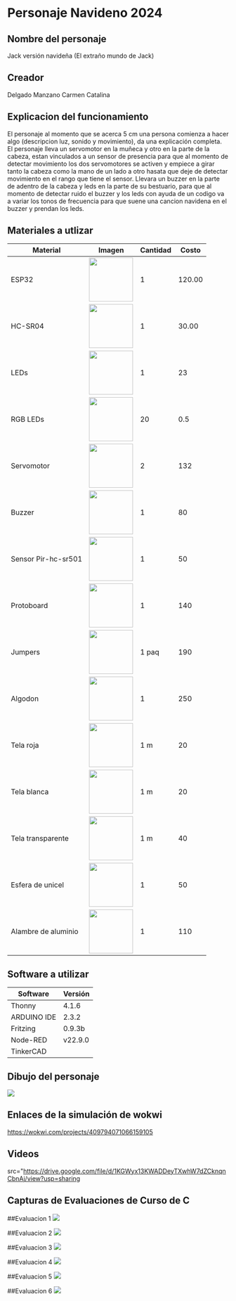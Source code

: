 # Personaje Navideno 2024
## Nombre del personaje
Jack versión navideña
(El extraño mundo de Jack)
## Creador
Delgado Manzano Carmen Catalina
## Explicacion del funcionamiento
El personaje al momento que se acerca 5 cm una persona comienza a hacer algo (descripcion luz, sonido y movimiento), da una explicación completa.
El personaje lleva un servomotor en la muñeca y otro en la parte de la cabeza, estan vinculados a un sensor de presencia para que al momento de detectar movimiento los dos servomotores se activen y empiece a girar tanto la cabeza como la mano de un lado a otro hasata que deje de detectar movimiento en el rango que tiene el sensor. 
Llevara un buzzer en la parte de adentro de la cabeza y leds en la parte de su bestuario, para que al momento de detectar ruido el buzzer y los leds con ayuda de un codigo va a variar los tonos de frecuencia para que suene una cancion navidena en el buzzer y prendan los leds. 


## Materiales a utlizar
|Material|Imagen|Cantidad|Costo|
|--|--|--|--|
|ESP32|<img src="https://github.com/user-attachments/assets/0d280367-493e-4f7c-a587-36e1f822116b" width="100"/>|1|120.00|
|HC-SR04|<img width="100" src="https://github.com/user-attachments/assets/e8f3a364-83e3-4194-9eb1-15547012fb1b" />|1|30.00|
|LEDs|<img width="100" src="https://github.com/user-attachments/assets/0d7f633c-1e91-42bd-ad1e-6f5d9c72771e"/>|1|23
|RGB LEDs|<img width="100" src="https://github.com/user-attachments/assets/ec5d1eb2-b3ba-4ece-90c2-53470c24e91d" />|20|0.5|
|Servomotor|<img width="100" src="https://madenginer.com/wp-content/uploads/2023/07/Mengenal-Motor-Servo.jpeg"/>|2|132|
|Buzzer|<img width="100" src="https://static1.efcomponentes.com.ar/138-thickbox_default/buzzer-con-oscilador-de-3v-a-25v.jpg"/>|1|80|
|Sensor Pir-hc-sr501|<img width="100" src="https://intesc.mx/wp-content/uploads/2021/08/sensor-pir-hc-sr501-HCSR501.jpg"/>|1|50|
|Protoboard|<img width="100" src="https://electronicamade.com/wp-content/uploads/2020/04/Protoboard.jpg"/>|1|140|
|Jumpers|<img width="100" src="https://www.robotstore.it/images/products/Set_Cavetti_40poli_M-M_10%20cm_1.jpg"/>|1 paq|190|
|Algodon|<img width="100" src="https://instrumentalia.com.co/img/cms/3M/Algodon.jpg"/>|1|250|
|Tela roja|<img width="100" src="https://th.bing.com/th/id/OIP.ZrtQJ4vVhiJUeUNeNZ7lAgHaFS?rs=1&pid=ImgDetMain"/>|1 m|20|
|Tela blanca|<img width="100" src="https://i.etsystatic.com/9992749/r/il/98b56d/908101406/il_fullxfull.908101406_itgc.jpg"/>|1 m|20|
|Tela transparente|<img width="100" src= "https://tecidosvidatex.com.br/wp-content/uploads/2022/12/Tule-de-Poliamida_FF912-_BORDADOS-CURY_1.png"/>|1 m|40|
|Esfera de unicel|<img width="100" src="https://superpapelera.com.mx/wp-content/uploads/2023/05/16108013.webp"/>|1|50|
|Alambre de aluminio|<img width="100" src="https://http2.mlstatic.com/D_NQ_NP_951473-MLM42824749581_072020-F.jpg"/>|1|110|


## Software a utilizar
|Software|Versión|
|--|--|
|Thonny|4.1.6|
|ARDUINO IDE|2.3.2|
|Fritzing|0.9.3b|
|Node-RED|v22.9.0|
|TinkerCAD||

## Dibujo del personaje
<img src="https://github.com/user-attachments/assets/79cad305-b6c0-4b67-8c7d-225b1b2fdd36"/>


## Enlaces de la simulación de wokwi
https://wokwi.com/projects/409794071066159105

## Videos
src="https://drive.google.com/file/d/1KGWyx13KWADDeyTXwhW7dZCknqnCbnAj/view?usp=sharing

## Capturas de Evaluaciones de Curso de C
##Evaluacion 1
<img src="https://github.com/user-attachments/assets/d4f0394e-7e85-4437-8e32-faae574c42c1"/>

##Evaluacion 2
<img src="https://github.com/user-attachments/assets/18537650-c6ee-45cf-97c2-783a9721c463"/>



##Evaluacion 3
<img src="https://github.com/user-attachments/assets/e8ef646a-f7ba-41da-95d0-b8e55b92a10d"/>


##Evaluacion 4
<img src="https://github.com/user-attachments/assets/011683bb-e3f7-461f-9ff3-273d2ce1759d"/>


##Evaluacion 5
<img src="https://github.com/user-attachments/assets/97658e17-d1df-404f-8754-66df5ccf749d"/>


##Evaluacion 6
<img src="https://github.com/user-attachments/assets/4954fa59-5aea-4f0b-ab45-7138c802dee9"/>
